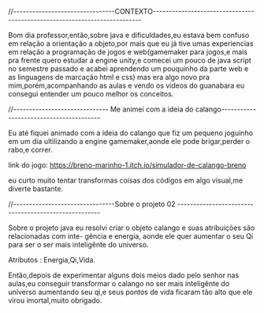 
//--------------------------------CONTEXTO--------------------------------------------------------------------------

Bom dia professor,então,sobre java e dificuldades,eu estava bem confuso em relação a orientação a objeto,por mais que eu já
tive umas experiencias em relação a programação de jogos e web(gamemaker para jogos,e mais pra frente quero estudar a 
engine unity,e comecei um pouco de java script no semestre passado e acabei aprendendo um pouquinho da parte web e as 
linguagens de marcação html e css) mas era algo novo pra mim,porém,acompanhando as aulas e vendo os vídeos do guanabara 
eu consegui entender um pouco melhor os conceitos.

//------------------------------ Me animei com a ideia do calango----------------------------------------

Eu até fiquei animado com a ideia do calango que fiz um pequeno joguinho em um dia ultilizando a engine gamemaker,aonde 
ele pode brigar,perder o rabo,e correr.

link do jogo:
https://breno-marinho-1.itch.io/simulador-de-calango-breno

eu curto muito tentar transformas coisas dos códigos em algo visual,me diverte bastante. 

//--------------------------------Sobre o projeto 02 -----------------------------------------------------

Sobre o projeto java eu resolvi criar o objeto calango e suas atribuições são relacionadas com inte-
gência e energia, aonde ele quer aumentar o seu Qi para ser o ser mais inteligênte do universo.

Atributos : Energia,Qi,Vida.

Então,depois de experimentar alguns dois meios dado pelo senhor nas aulas,eu conseguir transformar o calango no ser mais 
inteligênte do universo aumentando seu qi,e seus pontos de vida ficaram tão alto que ele virou imortal,muito obrigado.